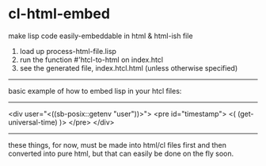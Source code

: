 cl-html-embed
=============

make lisp code easily-embeddable in html &amp; html-ish file

01. load up process-html-file.lisp
02. run the function #'htcl-to-html on index.htcl
03. see the generated file, index.htcl.html (unless otherwise specified)


----------------------------------------

basic example of how to embed lisp in your htcl files:

----------------------------------------

&lt;div user="&lt;((sb-posix::getenv "user"))&gt;"&gt;
 &lt;pre id="timestamp"&gt;
  &lt;(
   (get-universal-time)
  )&gt;
 &lt;/pre&gt;
&lt;/div&gt;

----------------------------------------

these things, for now, must be made into html/cl files first
and then converted into pure html, but that can easily be
done on the fly soon.